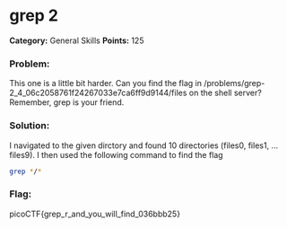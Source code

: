 # grep 2
__Category:__ General Skills
__Points:__ 125

### Problem:

This one is a little bit harder. Can you find the flag in /problems/grep-2_4_06c2058761f24267033e7ca6ff9d9144/files on the shell server? Remember, grep is your friend.

### Solution:

I navigated to the given dirctory and found 10 directories (files0, files1, ... files9). I then used the following command to find the flag

```bash
grep */*
```

### Flag:

picoCTF{grep_r_and_you_will_find_036bbb25}

